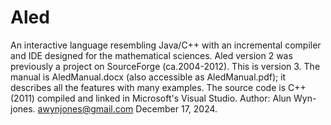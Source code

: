 # Aled
An interactive language resembling Java/C++ with an incremental compiler and IDE designed for the mathematical sciences.
Aled version 2 was previously a project on SourceForge (ca.2004-2012).  This is version 3.
The manual is AledManual.docx (also accessible as AledManual.pdf);  it describes all the features with many examples.
The source code is C++ (2011) compiled and linked in Microsoft's Visual Studio.
Author:  Alun Wyn-jones.    awynjones@gmail.com   December 17, 2024.
